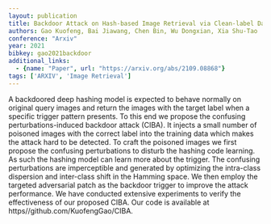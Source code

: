 ```yaml
---
layout: publication
title: Backdoor Attack on Hash-based Image Retrieval via Clean-label Data Poisoning
authors: Gao Kuofeng, Bai Jiawang, Chen Bin, Wu Dongxian, Xia Shu-Tao
conference: "Arxiv"
year: 2021
bibkey: gao2021backdoor
additional_links:
  - {name: "Paper", url: "https://arxiv.org/abs/2109.08868"}
tags: ['ARXIV', 'Image Retrieval']
---
```

A backdoored deep hashing model is expected to behave normally on original query images and return the images with the target label when a specific trigger pattern presents. To this end we propose the confusing perturbations-induced backdoor attack (CIBA). It injects a small number of poisoned images with the correct label into the training data which makes the attack hard to be detected. To craft the poisoned images we first propose the confusing perturbations to disturb the hashing code learning. As such the hashing model can learn more about the trigger. The confusing perturbations are imperceptible and generated by optimizing the intra-class dispersion and inter-class shift in the Hamming space. We then employ the targeted adversarial patch as the backdoor trigger to improve the attack performance. We have conducted extensive experiments to verify the effectiveness of our proposed CIBA. Our code is available at https//github.com/KuofengGao/CIBA.
